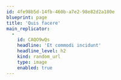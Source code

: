 ```yaml
---
id: 4fe98b5d-14fb-460b-a7e2-98e82d2a180e
blueprint: page
title: 'Quis facere'
main_replicator:
  -
    id: CAQO9wQs
    headline: 'Et commodi incidunt'
    headline_level: h2
    kind: random_url
    type: image
    enabled: true
---
```

